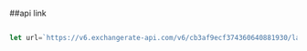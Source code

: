 
##api link

```javascript

let url=`https://v6.exchangerate-api.com/v6/cb3af9ecf374360640881930/latest/${currency}`




